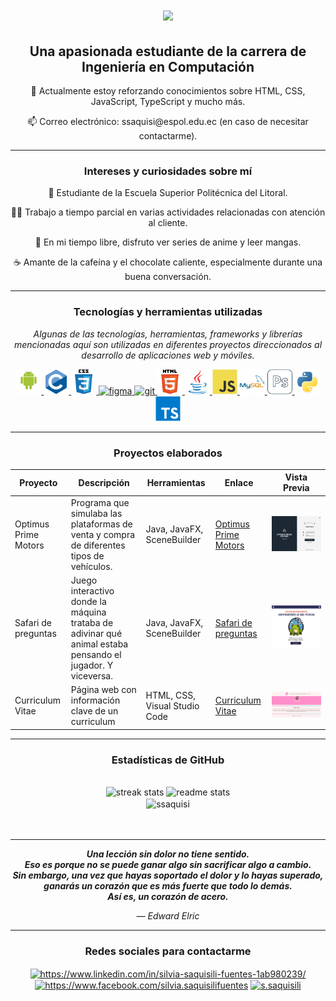 <h1 align="center">
  <img src="https://readme-typing-svg.herokuapp.com/?font=Righteous&size=35&center=true&vCenter=true&width=500&height=70&duration=4000&lines=¡Hola+a+todos!+👋;+¡Soy+Silvia+Saquisili!+🌹;" />
</h1>

<h2 align="center">Una apasionada estudiante de la carrera de Ingeniería en Computación</h2>

<div align="center">
<p>🌱 Actualmente estoy reforzando conocimientos sobre HTML, CSS, JavaScript, TypeScript y mucho más.</p>
  
<p>📫 Correo electrónico: ssaquisi@espol.edu.ec (en caso de necesitar contactarme).</p>
</div>
<hr/>
<h3 align="center">Intereses y curiosidades sobre mí</h3>
<p align="center">🌼 Estudiante de la Escuela Superior Politécnica del Litoral.</p>
<p align="center">👩‍💻 Trabajo a tiempo parcial en varias actividades relacionadas con atención al cliente.</p>
<p align="center">📖 En mi tiempo libre, disfruto ver series de anime y leer mangas.</p>
<p align="center">☕ Amante de la cafeína y el chocolate caliente, especialmente durante una buena conversación.</p>

<hr/>
<h3 align="center">Tecnologías y herramientas utilizadas</h3>
<p align="center">
  <em>Algunas de las tecnologías, herramientas, frameworks y librerías mencionadas aquí son utilizadas en diferentes proyectos direccionados al desarrollo de aplicaciones web y móviles.</em>
</p>
<p align="center"> <a href="https://developer.android.com" target="_blank" rel="noreferrer"> <img src="https://raw.githubusercontent.com/devicons/devicon/master/icons/android/android-original-wordmark.svg" alt="android" width="40" height="40"/> </a> <a href="https://www.cprogramming.com/" target="_blank" rel="noreferrer"> <img src="https://raw.githubusercontent.com/devicons/devicon/master/icons/c/c-original.svg" alt="c" width="40" height="40"/> </a> <a href="https://www.w3schools.com/css/" target="_blank" rel="noreferrer"> <img src="https://raw.githubusercontent.com/devicons/devicon/master/icons/css3/css3-original-wordmark.svg" alt="css3" width="40" height="40"/> </a> <a href="https://www.figma.com/" target="_blank" rel="noreferrer"> <img src="https://www.vectorlogo.zone/logos/figma/figma-icon.svg" alt="figma" width="40" height="40"/> </a> <a href="https://git-scm.com/" target="_blank" rel="noreferrer"> <img src="https://www.vectorlogo.zone/logos/git-scm/git-scm-icon.svg" alt="git" width="40" height="40"/> </a> <a href="https://www.w3.org/html/" target="_blank" rel="noreferrer"> <img src="https://raw.githubusercontent.com/devicons/devicon/master/icons/html5/html5-original-wordmark.svg" alt="html5" width="40" height="40"/> </a> <a href="https://www.java.com" target="_blank" rel="noreferrer"> <img src="https://raw.githubusercontent.com/devicons/devicon/master/icons/java/java-original.svg" alt="java" width="40" height="40"/> </a> <a href="https://developer.mozilla.org/en-US/docs/Web/JavaScript" target="_blank" rel="noreferrer"> <img src="https://raw.githubusercontent.com/devicons/devicon/master/icons/javascript/javascript-original.svg" alt="javascript" width="40" height="40"/> </a> <a href="https://www.mysql.com/" target="_blank" rel="noreferrer"> <img src="https://raw.githubusercontent.com/devicons/devicon/master/icons/mysql/mysql-original-wordmark.svg" alt="mysql" width="40" height="40"/> </a> <a href="https://www.photoshop.com/en" target="_blank" rel="noreferrer"> <img src="https://raw.githubusercontent.com/devicons/devicon/master/icons/photoshop/photoshop-line.svg" alt="photoshop" width="40" height="40"/> </a> <a href="https://www.python.org" target="_blank" rel="noreferrer"> <img src="https://raw.githubusercontent.com/devicons/devicon/master/icons/python/python-original.svg" alt="python" width="40" height="40"/> </a> <a href="https://www.typescriptlang.org/" target="_blank" rel="noreferrer"> <img src="https://raw.githubusercontent.com/devicons/devicon/master/icons/typescript/typescript-original.svg" alt="typescript" width="40" height="40"/> </a> </p>

<hr/>
<h3 align="center">Proyectos elaborados</h3>

  | Proyecto | Descripción | Herramientas | Enlace | Vista Previa |
  |----------|-------------|---------------|--------|--------------|
  | Optimus Prime Motors | Programa que simulaba las plataformas de venta y compra de diferentes tipos de vehículos. | Java, JavaFX, SceneBuilder | [Optimus Prime Motors](https://github.com/KevinJSalazar/Proyecto1-Estructuras-Grupo10.git) | [![Vista Previa](./assets/optimus.png)](https://github.com/KevinJSalazar/Proyecto1-Estructuras-Grupo10.git) |
  | Safari de preguntas | Juego interactivo donde la máquina trataba de adivinar qué animal estaba pensando el jugador. Y viceversa. | Java, JavaFX, SceneBuilder | [Safari de preguntas](https://github.com/KevinJSalazar/Proyecto2-EstructurasDatos.git) | [![Vista Previa](./assets/safari.png)](https://github.com/KevinJSalazar/Proyecto2-EstructurasDatos.git) |
  | Curriculum Vitae | Página web con información clave de un curriculum | HTML, CSS, Visual Studio Code | [Curriculum Vitae](https://ssaquisi.github.io/curriculum/) |  [![curriculum](./assets/curri.png)](https://ssaquisi.github.io/curriculum/) |
  
  

<hr/>
<h3 align="center">Estadísticas de GitHub</h3>
<br>
<div align=center>
  <img width=390 src="https://github-readme-streak-stats-salesp07.vercel.app/?user=ssaquisi&count_private=true&theme=react&border_radius=10" alt="streak stats"/>
  <img width=390 src="https://github-readme-stats-salesp07.vercel.app/api?username=ssaquisi&count_private=true&show_icons=true&theme=react&rank_icon=github&border_radius=10" alt="readme stats" />
  <br/>
  <img width=325 align="center" src="https://github-readme-stats.vercel.app/api/top-langs?username=ssaquisi&hide=HTML&langs_count=8&layout=compact&theme=react&border_radius=10&size_weight=0.5&count_weight=0.5&exclude_repo=github-readme-stats" alt="ssaquisi"/>
</div>
<br/><br/>
<hr/>

<p align="center">
    <strong><em>Una lección sin dolor no tiene sentido.<br>
    Eso es porque no se puede ganar algo sin sacrificar algo a cambio.<br>
    Sin embargo, una vez que hayas soportado el dolor y lo hayas superado, ganarás un corazón que es más fuerte que todo lo demás.<br>
    Así es, un corazón de acero.</em></strong>
</p>
<p align="center">
  <em>— Edward Elric</em>
</p>


<hr/>
<h3 align="center">Redes sociales para contactarme</h3>
<p align="center">
<a href="https://www.linkedin.com/in/silvia-saquisili-fuentes-1ab980239/" target="blank"><img align="center" src="https://raw.githubusercontent.com/rahuldkjain/github-profile-readme-generator/master/src/images/icons/Social/linked-in-alt.svg" alt="https://www.linkedin.com/in/silvia-saquisili-fuentes-1ab980239/" height="30" width="40" /></a>
<a href="https://www.facebook.com/silvia.saquisilifuentes" target="blank"><img align="center" src="https://raw.githubusercontent.com/rahuldkjain/github-profile-readme-generator/master/src/images/icons/Social/facebook.svg" alt="https://www.facebook.com/silvia.saquisilifuentes" height="30" width="40" /></a>
<a href="https://instagram.com/s.saquisili" target="blank"><img align="center" src="https://raw.githubusercontent.com/rahuldkjain/github-profile-readme-generator/master/src/images/icons/Social/instagram.svg" alt="s.saquisili" height="30" width="40" /></a>
</p>


